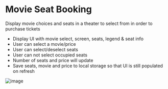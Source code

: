 # Movie Seat Booking

Display movie choices and seats in a theater to select from in order to purchase tickets

- Display UI with movie select, screen, seats, legend & seat info
- User can select a movie/price
- User can select/deselect seats
- User can not select occupied seats
- Number of seats and price will update
- Save seats, movie and price to local storage so that UI is still populated on refresh

![image](https://user-images.githubusercontent.com/58284313/150230630-a90ac1ea-87e4-4796-a9e0-598d86cb7735.png)
